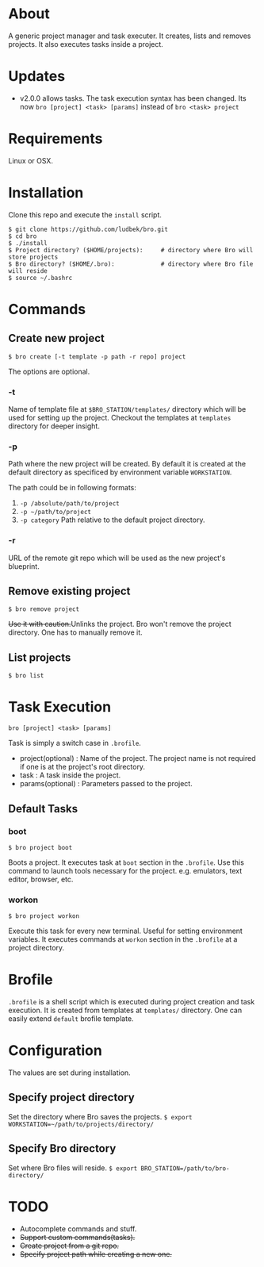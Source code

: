 # About
A generic project manager and task executer.
It creates, lists and removes projects.
It also executes tasks inside a project.

# Updates
- v2.0.0 allows tasks. The task execution syntax has been changed. Its now `bro [project] <task> [params]` instead of `bro <task> project`

# Requirements
Linux or OSX.

# Installation
Clone this repo and execute the `install` script.

```shell
$ git clone https://github.com/ludbek/bro.git
$ cd bro
$ ./install
$ Project directory? ($HOME/projects):     # directory where Bro will store projects
$ Bro directory? ($HOME/.bro):             # directory where Bro file will reside
$ source ~/.bashrc
```

# Commands
## Create new project
`$ bro create [-t template -p path -r repo] project`

The options are optional.

### -t
Name of template file at `$BRO_STATION/templates/` directory which will be used for setting up the project. Checkout the templates at `templates` directory for deeper insight.

### -p
Path where the new project will be created. By default it is created at the default directory
as specificed by environment variable `WORKSTATION`.

The path could be in following formats:

1. `-p /absolute/path/to/project`
2. `-p ~/path/to/project`
3. `-p category`
    Path relative to the default project directory.

### -r
URL of the remote git repo which will be used as the new project's blueprint.

## Remove existing project
`$ bro remove project`

~~Use it with caution.~~Unlinks the project. Bro won't remove the project directory. One has to manually remove it.

## List projects
`$ bro list`


# Task Execution
`bro [project] <task> [params]`

Task is simply a switch case in `.brofile`.

- project(optional) : Name of the project. The project name is not required if one is at the project's root directory.
- task : A task inside the project.
- params(optional) : Parameters passed to the project.


## Default Tasks
### boot
`$ bro project boot`

Boots a project. It executes task at `boot` section in the `.brofile`.
Use this command to launch tools necessary for the project. e.g. emulators, text editor, browser, etc.

### workon
`$ bro project workon`

Execute this task for every new terminal. Useful for setting environment variables. It executes commands at `workon` section in the `.brofile` at a project directory.

# Brofile
`.brofile` is a shell script which is executed during project creation and task execution.
It is created from templates at `templates/` directory. One can easily extend
`default` brofile template.


# Configuration
The values are set during installation.
## Specify project directory
Set the directory where Bro saves the projects.
`$ export WORKSTATION=~/path/to/projects/directory/`

## Specify Bro directory
Set where Bro files will reside.
`$ export BRO_STATION=/path/to/bro-directory/`


# TODO
- Autocomplete commands and stuff.
- ~~Support custom commands(tasks).~~
- ~~Create project from a git repo.~~
- ~~Specify project path while creating a new one.~~
